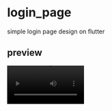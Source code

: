 # login_page

simple login page design on flutter

## preview
<video src='https://drive.google.com/file/d/1awTHxKJv5Piv_JdTva4J8mlVLi6uwPQg/view?usp=sharing' width=180/>
